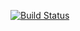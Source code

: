 [![Build Status](https://travis-ci.com/lewisrobbins/python-microservices.svg?branch=master)](https://travis-ci.com/lewisrobbins/python-microservices)